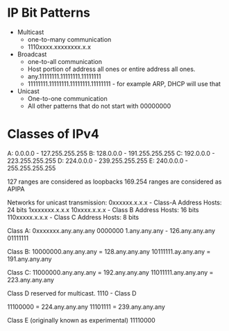 # IP Bit Patterns
- Multicast
	- one-to-many communication
	- 1110xxxx.xxxxxxxx.x.x
- Broadcast
	- one-to-all communication
	- Host portion of address all ones or entire address all ones.
	- any.11111111.11111111.11111111
	- 11111111.11111111.11111111.11111111 - for example ARP, DHCP will use that
- Unicast
	- One-to-one communication
	- All other patterns that do not start with 00000000
# Classes of IPv4
A: 0.0.0.0 - 127.255.255.255
B: 128.0.0.0 - 191.255.255.255
C: 192.0.0.0 - 223.255.255.255
D: 224.0.0.0 - 239.255.255.255
E: 240.0.0.0 - 255.255.255.255

127 ranges are considered as loopbacks
169.254 ranges are considered as APIPA

Networks for unicast transmission:
0xxxxxx.x.x.x - Class-A Address
	Hosts: 24 bits
1xxxxxxx.x.x.x
	10xxxx.x.x.x - Class B Address
	Hosts: 16 bits
110xxxxx.x.x.x - Class C Address
	Hosts: 8 bits

Class A:
0xxxxxxx.any.any.any 
0000000
	1.any.any.any - 126.any.any.any
01111111

Class B:
10000000.any.any.any = 128.any.any.any
10111111.ay.any.any = 191.any.any.any

Class C:
11000000.any.any.any = 192.any.any.any
11011111.any.any.any = 223.any.any.any

Class D reserved for multicast.
1110 - Class D

11100000 = 224.any.any.any
11101111 = 239.any.any.any

Class E (originally known as experimental)
11110000


